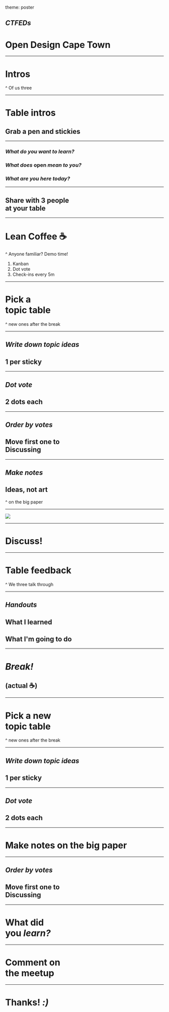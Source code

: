 theme: poster

## *CTFEDs*
# Open Design Cape Town

---

# Intros

^ Of us three

---

# Table intros
## Grab a pen and stickies

---

### *What do you want to learn?*
### *What does* open *mean to you?*
### *What are you here today?*

---

## Share with 3 people<br>at your table

---

# Lean Coffee :coffee:

^ Anyone familiar?
Demo time!
1. Kanban
2. Dot vote
3. Check-ins every 5m

---

# Pick a<br>topic table

^ new ones after the break

---

## *Write down topic ideas*
## 1 per sticky

---

## *Dot vote*
## 2 dots each

---

## *Order by votes*
## Move first one to<br>**Discussing**

---

## *Make notes*
## Ideas, not art

^ on the big paper

---

![](sketchnotes.jpg)

---

# **Discuss!**

---

# Table feedback

^ We three talk through

---

## *Handouts*
## What I learned
## What I'm going to do

---

# *Break!*
## (actual :coffee:)

---

# Pick a new<br>topic table

^ new ones after the break

---

## *Write down topic ideas*
## 1 per sticky

---

## *Dot vote*
## 2 dots each

---

# Make notes on the big paper

---

## *Order by votes*
## Move first one to<br>**Discussing**

---

# What did<br>you *learn?*

---

# Comment on<br>the meetup

---

# Thanks! *:)*

